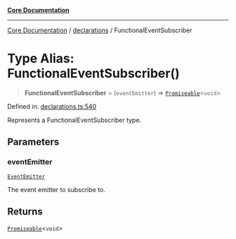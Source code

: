 [**Core Documentation**](../../README.md)

***

[Core Documentation](../../README.md) / [declarations](../README.md) / FunctionalEventSubscriber

# Type Alias: FunctionalEventSubscriber()

> **FunctionalEventSubscriber** = (`eventEmitter`) => [`Promiseable`](Promiseable.md)\<`void`\>

Defined in: [declarations.ts:540](https://github.com/stonemjs/core/blob/b1f29857c7f1e529739f22d486494bed3b22d2c6/src/declarations.ts#L540)

Represents a FunctionalEventSubscriber type.

## Parameters

### eventEmitter

[`EventEmitter`](../../events/EventEmitter/classes/EventEmitter.md)

The event emitter to subscribe to.

## Returns

[`Promiseable`](Promiseable.md)\<`void`\>
